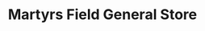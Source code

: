 ---
title: "Martyrs Field General Store"
url: /canterbury/martyrs-field-general-store/
shop: Lebensmittel
---